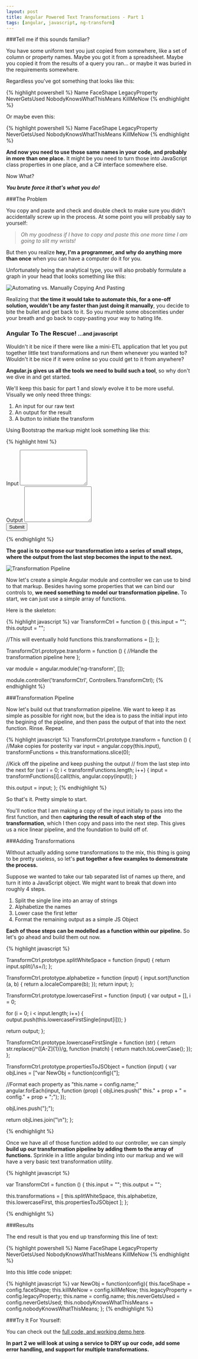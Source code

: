 ```yaml
---
layout: post
title: Angular Powered Text Transformations - Part 1
tags: [angular, javascript, ng-transform]
---
```


###Tell me if this sounds familiar?

You have some uniform text you just copied from somewhere, like a set of column or property names.
Maybe you got it from a spreadsheet. Maybe you copied it from the results of a query you ran... or maybe
it was buried in the requirements somewhere.

Regardless you've got something that looks like this:

{% highlight powershell %}
Name    FaceShape   LegacyProperty  NeverGetsUsed   NobodyKnowsWhatThisMeans KillMeNow
{% endhighlight %}

Or maybe even this:

{% highlight powershell %}
Name
FaceShape
LegacyProperty
NeverGetsUsed
NobodyKnowsWhatThisMeans
KillMeNow
{% endhighlight %}

**And now you need to use those same names in your code, and probably in more than one place.**
It might be you need to turn those into JavaScript class properties in one place, and a C# interface
somewhere else.

Now What?

***You brute force it that's what you do!***

###The Problem

You copy and paste and check and double check to make sure you
didn't accidentally screw up in the process. At some point you will probably say to yourself:

> *Oh my goodness if I have to copy and paste this one more time I am going to slit my wrists!*

But then you realize **hey, I'm a programmer, and why do anything more than once** when you can have a computer do it for you.

Unfortunately being the analytical type, you will also probably formulate a graph in your head that looks something like this:

![Automating vs. Manually Copying And Pasting](/img/automate-vs-manual.png "Automating vs. Manually Copying And Pasting")

Realizing that **the time it would take to automate this, for a one-off solution, wouldn't be any faster than
just doing it manually**, you decide to bite the bullet and get back to it. So you mumble some obscenities under your
breath and go back to copy-pasting your way to hating life.

<h3>Angular To The Rescue! <small>...and javascript</small></h3>

Wouldn't it be nice if there were like a mini-ETL application that let you put together little text transformations
and run them whenever you wanted to? Wouldn't it be nice if it were online so you could get to it from anywhere?

**Angular.js gives us all the tools we need to build such a tool**, so why don't we dive in and get started.

We'll keep this basic for part 1 and slowly evolve it to be more useful. Visually we only need three things:

1. An input for our raw text
2. An output for the result
3. A button to initiate the transform

Using Bootstrap the markup might look something like this:

{% highlight html %}
<div>
  <form role="form">
    <div class="form-group">
      <label for="tbInput">Input</label>
      <textarea id="tbInput" class="form-control" rows="6"></textarea>
    </div>
    <div class="form-group">
      <label for="tbOutput">Output</label>
      <textarea id="tbOutput" class="form-control" rows="6"></textarea>
    </div>
    <div class="form-group">
      <button type="button" class="btn btn-default">Submit</button>
    </div>
  </form>
</div>
{% endhighlight %}

**The goal is to compose our transformation into a series of small steps, where the output
from the last step becomes the input to the next.**

![Transformation Pipeline](/img/transformation-pipeline.png "Transformation Pipeline")

Now let's create a simple Angular module and controller we can use to bind to that markup. Besides having some
properties that we can bind our controls to, **we need something to model our transformation pipeline.**
To start, we can just use a simple array of functions.

Here is the skeleton:

{% highlight javascript %}
var TransformCtrl = function () {
  this.input = "";
  this.output = "";

  //This will eventually hold functions
  this.transformations = [];
};

TransformCtrl.prototype.transform = function () {
  //Handle the transformation pipeline here
};

var module = angular.module('ng-transform', []);

module.controller('transformCtrl', Controllers.TransformCtrl);
{% endhighlight %}

###Transformation Pipeline

Now let's build out that transformation pipeline. We want to keep it as simple as possible for right now, but the
idea is to pass the initial input into the begining of the pipeline, and then pass the output of that into the next
function. Rinse. Repeat.

{% highlight javascript %}
TransformCtrl.prototype.transform = function () {
  //Make copies for posterity
  var input = angular.copy(this.input),
      transformFunctions = this.transformations.slice(0);

  //Kick off the pipeline and keep pushing the output
  // from the last step into the next
  for (var i = 0; i < transformFunctions.length; i++) {
    input = transformFunctions[i].call(this, angular.copy(input));
  }

  this.output = input;
};
{% endhighlight %}

So that's it. Pretty simple to start.

You'll notice that I am making a copy of the input initially to pass into the first function, and then **capturing
the result of each step of the transformation**, which I then copy and pass into the next step. This gives us a nice linear
pipeline, and the foundation to build off of.

###Adding Transformations

Without actually adding some transformations to the mix, this thing is going to be pretty useless, so let's **put together
a few examples to demonstrate the process.**

Suppose we wanted to take our tab separated list of names up there, and turn it into a JavaScript object. We might want
to break that down into roughly 4 steps.

1. Split the single line into an array of strings
2. Alphabetize the names
3. Lower case the first letter
3. Format the remaining output as a simple JS Object

**Each of those steps can be modelled as a function within our pipeline.** So let's go ahead and build them out now.

{% highlight javascript %}

TransformCtrl.prototype.splitWhiteSpace = function (input) {
  return input.split(/\s+/);
};

TransformCtrl.prototype.alphabetize = function (input) {
  input.sort(function (a, b) {
    return a.localeCompare(b);
  });
  return input;
};

TransformCtrl.prototype.lowercaseFirst = function (input) {
  var output = [],
      i = 0;

  for (i = 0; i < input.length; i++) {
    output.push(this.lowercaseFirstSingle(input[i]));
  }

  return output;
};

TransformCtrl.prototype.lowercaseFirstSingle = function (str) {
  return str.replace(/^([A-Z]{1})/g, function (match) {
    return match.toLowerCase();
  });
};

TransformCtrl.prototype.propertiesToJSObject = function (input) {
  var objLines = ["var NewObj = function(config){"];

  //Format each property as "this.name = config.name;"
  angular.forEach(input, function (prop) {
    objLines.push("  this." + prop + " = config." + prop + ";");
  });

  objLines.push("};");

  return objLines.join("\n");
};

{% endhighlight %}

Once we have all of those function added to our controller, we can simply **build up our transformation pipeline by
adding them to the array of functions.** Sprinkle in a little angular binding into our markup and we will have a very
basic text transformation utility.

{% highlight javascript %}

var TransformCtrl = function () {
  this.input = "";
  this.output = "";

  this.transformations = [
    this.splitWhiteSpace,
    this.alphabetize,
    this.lowercaseFirst,
    this.propertiesToJSObject
  ];
};

{% endhighlight %}

###Results

The end result is that you end up transforming this line of text:

{% highlight powershell %}
Name    FaceShape   LegacyProperty  NeverGetsUsed   NobodyKnowsWhatThisMeans KillMeNow
{% endhighlight %}

Into this little code snippet:

{% highlight javascript %}
var NewObj = function(config){
  this.faceShape = config.faceShape;
  this.killMeNow = config.killMeNow;
  this.legacyProperty = config.legacyProperty;
  this.name = config.name;
  this.neverGetsUsed = config.neverGetsUsed;
  this.nobodyKnowsWhatThisMeans = config.nobodyKnowsWhatThisMeans;
};
{% endhighlight %}

###Try It For Yourself:

You can check out the <a href="http://jsfiddle.net/jwcarroll/zwrzf/" target="_blank">full code, and working demo here</a>.

**In part 2 we will look at using a service to DRY up our code, add some error handling, and support for multiple transformations.**